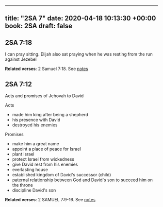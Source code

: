 
---
title: "2SA 7"
date: 2020-04-18 10:13:30 +00:00
book: 2SA
draft: false
---

## 2SA 7:18

I can pray sitting. Elijah also sat praying when he was resting from the run against Jezebel

**Related verses**: 2 Samuel 7:18. See [notes](https://my.bible.com/notes/3410378603253981799)


## 2SA 7:12

Acts and promises of Jehovah to David

Acts
- made him king after being a shepherd
- his presence with David
- destroyed his enemies


Promises
- make him a great name
- appoint a place of peace for Israel
- plant Israel
- protect Israel from wickedness 
- give David rest from his enemies
- everlasting house
- established kingdom of David's successor (child)
- paternal relationship between God and David's son to succeed him on the throne
- discipline David's son

**Related verses**: 2 SAMUEL 7:9-16. See [notes](https://my.bible.com/notes/2642755956522083148)

